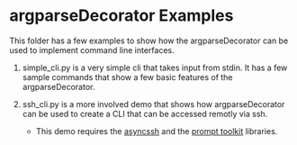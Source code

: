 # argparseDecorator Examples

This folder has a few examples to show how the argparseDecorator can be used to implement command line interfaces.

1. simple_cli.py is a very simple cli that takes input from stdin. It has a few sample commands that show a few basic
   features of the argparseDecorator.

2. ssh_cli.py is a more involved demo that shows how argparseDecorator can be used to create a CLI that can be accessed
   remotly via ssh.

    - This demo requires the [asyncssh](https://pypi.org/project/asyncssh/) and the
      [prompt toolkit](https://pypi.org/project/prompt-toolkit/) libraries.

